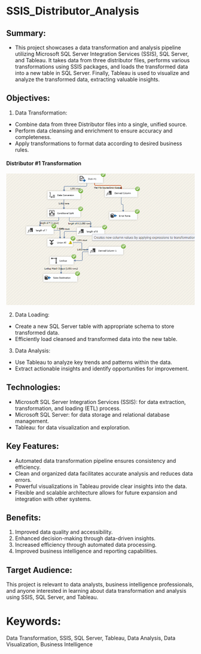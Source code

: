 # SSIS_Distributor_Analysis

## Summary:
- This project showcases a data transformation and analysis pipeline utilizing Microsoft SQL Server Integration Services (SSIS), SQL Server, and Tableau. It takes data from three distributor files, performs various transformations using SSIS packages, and loads the transformed data into a new table in SQL Server. Finally, Tableau is used to visualize and analyze the transformed data, extracting valuable insights.

## Objectives:
1) Data Transformation:
- Combine data from three Distributor files into a single, unified source.
- Perform data cleansing and enrichment to ensure accuracy and completeness.
- Apply transformations to format data according to desired business rules.

#### Distributor #1 Transformation
![Image Link](https://github.com/Ahmedismael1/SSIS_Distributor_Analysis/blob/main/distributor%201.png)


2) Data Loading:
- Create a new SQL Server table with appropriate schema to store transformed data.
- Efficiently load cleansed and transformed data into the new table.
3) Data Analysis:
- Use Tableau to analyze key trends and patterns within the data.
- Extract actionable insights and identify opportunities for improvement.

## Technologies:
- Microsoft SQL Server Integration Services (SSIS): for data extraction, transformation, and loading (ETL) process.
- Microsoft SQL Server: for data storage and relational database management.
- Tableau: for data visualization and exploration.

## Key Features:

- Automated data transformation pipeline ensures consistency and efficiency.
- Clean and organized data facilitates accurate analysis and reduces data errors.
- Powerful visualizations in Tableau provide clear insights into the data.
- Flexible and scalable architecture allows for future expansion and integration with other systems.

## Benefits:

1) Improved data quality and accessibility.
2) Enhanced decision-making through data-driven insights.
3) Increased efficiency through automated data processing.
4) Improved business intelligence and reporting capabilities.

## Target Audience:
 This project is relevant to data analysts, business intelligence professionals, and anyone interested in learning about data transformation and analysis using SSIS, SQL Server, and Tableau.

# Keywords:
 Data Transformation, SSIS, SQL Server, Tableau, Data Analysis, Data Visualization, Business Intelligence
